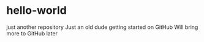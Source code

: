# hello-world
just another repository
Just an old dude getting started on GitHub
Will bring more to GitHub later

